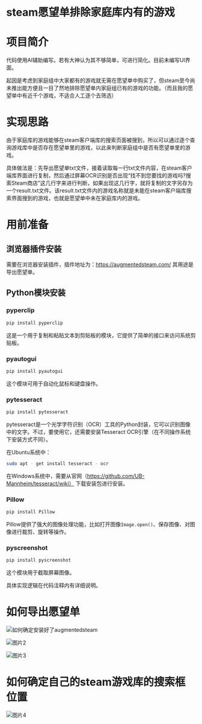# steam愿望单排除家庭库内有的游戏

# 项目简介

代码使用AI辅助编写。若有大神认为其不够简单，可进行简化。目前未编写UI界面。

起因是考虑到家庭组中大家都有的游戏就无需在愿望单中购买了，但steam至今尚未推出能方便且一目了然地排除愿望单内家庭组已有的游戏的功能。（而且我的愿望单中有近千个游戏，不适合人工逐个去筛选）

# 实现思路

由于家庭库的游戏能够在steam客户端库的搜索页面被搜到，所以可以通过逐个查询游戏库中是否存在愿望单里的游戏，以此来判断家庭组中是否有愿望单里的游戏。

具体做法是：先导出愿望单txt文件，接着读取每一行txt文件内容，在steam客户端库界面进行复制，然后通过屏幕OCR识别是否出现“找不到您要找的游戏吗?搜索Steam商店”这几行字来进行判断，如果出现这几行字，就将复制的文字另存为一个result.txt文件。该result.txt文件内的游戏名称就是未能在steam客户端库搜索界面搜到的游戏，也就是愿望单中未在家庭库内的游戏。

# 用前准备

## 浏览器插件安装
需要在浏览器安装插件，插件地址为：https://augmentedsteam.com/
其用途是导出愿望单。

## Python模块安装

### pyperclip
```bash
pip install pyperclip
```
这是一个用于复制和粘贴文本到剪贴板的模块，它提供了简单的接口来访问系统剪贴板。

### pyautogui
```bash
pip install pyautogui
```
这个模块可用于自动化鼠标和键盘操作。

### pytesseract
```bash
pip install pytesseract
```
pytesseract是一个光学字符识别（OCR）工具的Python封装，它可以识别图像中的文字。不过，要使用它，还需要安装Tesseract OCR引擎（在不同操作系统下安装方式不同）。

在Ubuntu系统中：
```bash
sudo apt - get install tesseract - ocr
```
在Windows系统中，需要从官网（https://github.com/UB-Mannheim/tesseract/wiki）
下载安装包进行安装。

### Pillow
```bash
pip install Pillow
```
Pillow提供了强大的图像处理功能，比如打开图像`Image.open()`、保存图像、对图像进行裁剪、旋转等操作。

### pyscreenshot
```bash
pip install pyscreenshot
```
这个模块用于截取屏幕图像。

具体实现逻辑在代码注释内有详细说明。

# 如何导出愿望单
![如何确定安装好了augmentedsteam](https://github.com/s0h9aMnRe/steam-wishlist-excludes-games-available-in-the-family-library/blob/main/%E7%A4%BA%E4%BE%8B%E7%85%A7%E7%89%87/%E5%9B%BE%E7%89%871.png)

![图片2](https://github.com/s0h9aMnRe/steam-wishlist-excludes-games-available-in-the-family-library/blob/main/%E7%A4%BA%E4%BE%8B%E7%85%A7%E7%89%87/%E5%9B%BE%E7%89%872.png)

![图片3](https://github.com/s0h9aMnRe/steam-wishlist-excludes-games-available-in-the-family-library/blob/main/%E7%A4%BA%E4%BE%8B%E7%85%A7%E7%89%87/%E5%9B%BE%E7%89%873.png)
# 如何确定自己的steam游戏库的搜索框位置
![图片4](https://github.com/s0h9aMnRe/steam-wishlist-excludes-games-available-in-the-family-library/blob/main/%E7%A4%BA%E4%BE%8B%E7%85%A7%E7%89%87/%E5%9B%BE%E7%89%874.jpg)
